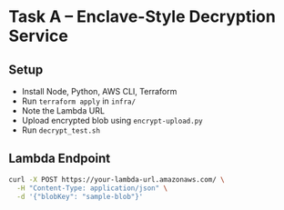 # Task A – Enclave-Style Decryption Service

## Setup

- Install Node, Python, AWS CLI, Terraform
- Run `terraform apply` in `infra/`
- Note the Lambda URL
- Upload encrypted blob using `encrypt-upload.py`
- Run `decrypt_test.sh`

## Lambda Endpoint

```bash
curl -X POST https://your-lambda-url.amazonaws.com/ \
  -H "Content-Type: application/json" \
  -d '{"blobKey": "sample-blob"}'